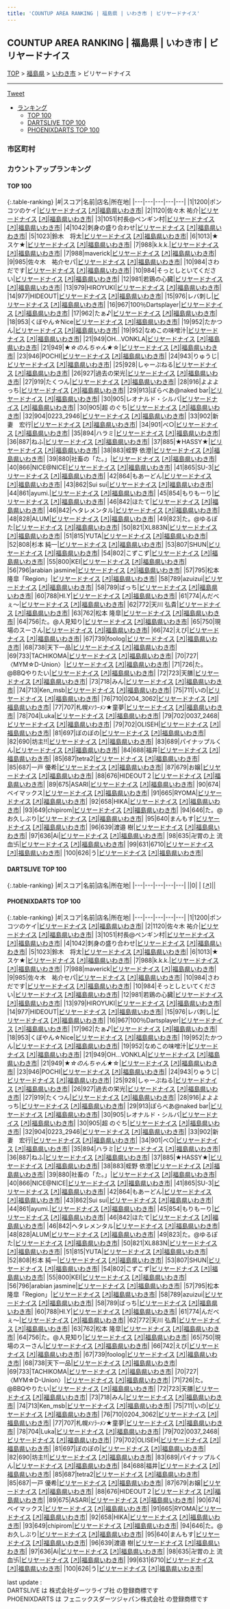 ```yaml
---
title: 'COUNTUP AREA RANKING | 福島県 | いわき市 | ビリヤードナイス'
---
```

## COUNTUP AREA RANKING | 福島県 | いわき市 | ビリヤードナイス

[TOP](/darts/rank/) > [福島県](/darts/rank/福島県/) > [いわき市](/darts/rank/福島県/いわき市/) > ビリヤードナイス

___

<a href="https://twitter.com/share?ref_src=twsrc%5Etfw" data-text="COUNTUP AREA RANKING | 福島県いわき市ビリヤードナイス" class="twitter-share-button" data-hashtags="DARTSLIVE,PHOENIXDARTS,darts,ダーツ" data-show-count="false">Tweet</a>

* [ランキング](#カウントアップランキング)
    * [TOP 100](#top-100)
    * [DARTSLIVE TOP 100](#dartslive-top-100)
    * [PHOENIXDARTS TOP 100](#phoenixdarts-top-100)

### 市区町村

<ul>

</ul>

### カウントアップランキング

#### TOP 100



{:.table-ranking}
|#|スコア|名前|店名|所在地|
|---|---|---|---|---|
|1|1200|<span class="rank-name-pd">ポンコツのケイ</span>|<a href="/darts/rank/shops/9188.html">ビリヤードナイス</a> <a href="https://vs.phoenixdarts.com/jp/shop/shopDetailInfo/s_9188?s_seq=9188">[↗]</a>|<a href="/darts/rank/福島県/いわき市">福島県いわき市</a>|
|2|1120|<span class="rank-name-pd">佐々木  祐介</span>|<a href="/darts/rank/shops/9188.html">ビリヤードナイス</a> <a href="https://vs.phoenixdarts.com/jp/shop/shopDetailInfo/s_9188?s_seq=9188">[↗]</a>|<a href="/darts/rank/福島県/いわき市">福島県いわき市</a>|
|3|1051|<span class="rank-name-pd">村長@ペンギン村</span>|<a href="/darts/rank/shops/9188.html">ビリヤードナイス</a> <a href="https://vs.phoenixdarts.com/jp/shop/shopDetailInfo/s_9188?s_seq=9188">[↗]</a>|<a href="/darts/rank/福島県/いわき市">福島県いわき市</a>|
|4|1042|<span class="rank-name-pd">刺身の盛り合わせ</span>|<a href="/darts/rank/shops/9188.html">ビリヤードナイス</a> <a href="https://vs.phoenixdarts.com/jp/shop/shopDetailInfo/s_9188?s_seq=9188">[↗]</a>|<a href="/darts/rank/福島県/いわき市">福島県いわき市</a>|
|5|1023|<span class="rank-name-pd">鈴木　将太</span>|<a href="/darts/rank/shops/9188.html">ビリヤードナイス</a> <a href="https://vs.phoenixdarts.com/jp/shop/shopDetailInfo/s_9188?s_seq=9188">[↗]</a>|<a href="/darts/rank/福島県/いわき市">福島県いわき市</a>|
|6|1013|<span class="rank-name-pd">★スケ★</span>|<a href="/darts/rank/shops/9188.html">ビリヤードナイス</a> <a href="https://vs.phoenixdarts.com/jp/shop/shopDetailInfo/s_9188?s_seq=9188">[↗]</a>|<a href="/darts/rank/福島県/いわき市">福島県いわき市</a>|
|7|988|<span class="rank-name-pd">k.k.k.</span>|<a href="/darts/rank/shops/9188.html">ビリヤードナイス</a> <a href="https://vs.phoenixdarts.com/jp/shop/shopDetailInfo/s_9188?s_seq=9188">[↗]</a>|<a href="/darts/rank/福島県/いわき市">福島県いわき市</a>|
|7|988|<span class="rank-name-pd">maverick</span>|<a href="/darts/rank/shops/9188.html">ビリヤードナイス</a> <a href="https://vs.phoenixdarts.com/jp/shop/shopDetailInfo/s_9188?s_seq=9188">[↗]</a>|<a href="/darts/rank/福島県/いわき市">福島県いわき市</a>|
|9|985|<span class="rank-name-pd">佐々木　祐介セパ</span>|<a href="/darts/rank/shops/9188.html">ビリヤードナイス</a> <a href="https://vs.phoenixdarts.com/jp/shop/shopDetailInfo/s_9188?s_seq=9188">[↗]</a>|<a href="/darts/rank/福島県/いわき市">福島県いわき市</a>|
|10|984|<span class="rank-name-pd">さわだです</span>|<a href="/darts/rank/shops/9188.html">ビリヤードナイス</a> <a href="https://vs.phoenixdarts.com/jp/shop/shopDetailInfo/s_9188?s_seq=9188">[↗]</a>|<a href="/darts/rank/福島県/いわき市">福島県いわき市</a>|
|10|984|<span class="rank-name-pd">そっとしといてください</span>|<a href="/darts/rank/shops/9188.html">ビリヤードナイス</a> <a href="https://vs.phoenixdarts.com/jp/shop/shopDetailInfo/s_9188?s_seq=9188">[↗]</a>|<a href="/darts/rank/福島県/いわき市">福島県いわき市</a>|
|12|981|<span class="rank-name-pd">若鶏の心臓</span>|<a href="/darts/rank/shops/9188.html">ビリヤードナイス</a> <a href="https://vs.phoenixdarts.com/jp/shop/shopDetailInfo/s_9188?s_seq=9188">[↗]</a>|<a href="/darts/rank/福島県/いわき市">福島県いわき市</a>|
|13|979|<span class="rank-name-pd">HIROYUKI</span>|<a href="/darts/rank/shops/9188.html">ビリヤードナイス</a> <a href="https://vs.phoenixdarts.com/jp/shop/shopDetailInfo/s_9188?s_seq=9188">[↗]</a>|<a href="/darts/rank/福島県/いわき市">福島県いわき市</a>|
|14|977|<span class="rank-name-pd">HIDEOUT</span>|<a href="/darts/rank/shops/9188.html">ビリヤードナイス</a> <a href="https://vs.phoenixdarts.com/jp/shop/shopDetailInfo/s_9188?s_seq=9188">[↗]</a>|<a href="/darts/rank/福島県/いわき市">福島県いわき市</a>|
|15|976|<span class="rank-name-pd">レバ刺し</span>|<a href="/darts/rank/shops/9188.html">ビリヤードナイス</a> <a href="https://vs.phoenixdarts.com/jp/shop/shopDetailInfo/s_9188?s_seq=9188">[↗]</a>|<a href="/darts/rank/福島県/いわき市">福島県いわき市</a>|
|16|967|<span class="rank-name-pd">100％Dartsplayer</span>|<a href="/darts/rank/shops/9188.html">ビリヤードナイス</a> <a href="https://vs.phoenixdarts.com/jp/shop/shopDetailInfo/s_9188?s_seq=9188">[↗]</a>|<a href="/darts/rank/福島県/いわき市">福島県いわき市</a>|
|17|962|<span class="rank-name-pd">たぁ♪</span>|<a href="/darts/rank/shops/9188.html">ビリヤードナイス</a> <a href="https://vs.phoenixdarts.com/jp/shop/shopDetailInfo/s_9188?s_seq=9188">[↗]</a>|<a href="/darts/rank/福島県/いわき市">福島県いわき市</a>|
|18|953|<span class="rank-name-pd">くぼやん☆Nice</span>|<a href="/darts/rank/shops/9188.html">ビリヤードナイス</a> <a href="https://vs.phoenixdarts.com/jp/shop/shopDetailInfo/s_9188?s_seq=9188">[↗]</a>|<a href="/darts/rank/福島県/いわき市">福島県いわき市</a>|
|19|952|<span class="rank-name-pd">たかつん</span>|<a href="/darts/rank/shops/9188.html">ビリヤードナイス</a> <a href="https://vs.phoenixdarts.com/jp/shop/shopDetailInfo/s_9188?s_seq=9188">[↗]</a>|<a href="/darts/rank/福島県/いわき市">福島県いわき市</a>|
|19|952|<span class="rank-name-pd">なめこの味噌汁</span>|<a href="/darts/rank/shops/9188.html">ビリヤードナイス</a> <a href="https://vs.phoenixdarts.com/jp/shop/shopDetailInfo/s_9188?s_seq=9188">[↗]</a>|<a href="/darts/rank/福島県/いわき市">福島県いわき市</a>|
|21|949|<span class="rank-name-pd">OH...VONKLA</span>|<a href="/darts/rank/shops/9188.html">ビリヤードナイス</a> <a href="https://vs.phoenixdarts.com/jp/shop/shopDetailInfo/s_9188?s_seq=9188">[↗]</a>|<a href="/darts/rank/福島県/いわき市">福島県いわき市</a>|
|21|949|<span class="rank-name-pd">★*☆のんちゃん★*☆</span>|<a href="/darts/rank/shops/9188.html">ビリヤードナイス</a> <a href="https://vs.phoenixdarts.com/jp/shop/shopDetailInfo/s_9188?s_seq=9188">[↗]</a>|<a href="/darts/rank/福島県/いわき市">福島県いわき市</a>|
|23|946|<span class="rank-name-pd">POCHI</span>|<a href="/darts/rank/shops/9188.html">ビリヤードナイス</a> <a href="https://vs.phoenixdarts.com/jp/shop/shopDetailInfo/s_9188?s_seq=9188">[↗]</a>|<a href="/darts/rank/福島県/いわき市">福島県いわき市</a>|
|24|943|<span class="rank-name-pd">りゅうじ</span>|<a href="/darts/rank/shops/9188.html">ビリヤードナイス</a> <a href="https://vs.phoenixdarts.com/jp/shop/shopDetailInfo/s_9188?s_seq=9188">[↗]</a>|<a href="/darts/rank/福島県/いわき市">福島県いわき市</a>|
|25|928|<span class="rank-name-pd">しゃーぷねる</span>|<a href="/darts/rank/shops/9188.html">ビリヤードナイス</a> <a href="https://vs.phoenixdarts.com/jp/shop/shopDetailInfo/s_9188?s_seq=9188">[↗]</a>|<a href="/darts/rank/福島県/いわき市">福島県いわき市</a>|
|26|927|<span class="rank-name-pd">過去の栄光</span>|<a href="/darts/rank/shops/9188.html">ビリヤードナイス</a> <a href="https://vs.phoenixdarts.com/jp/shop/shopDetailInfo/s_9188?s_seq=9188">[↗]</a>|<a href="/darts/rank/福島県/いわき市">福島県いわき市</a>|
|27|919|<span class="rank-name-pd">たくつん</span>|<a href="/darts/rank/shops/9188.html">ビリヤードナイス</a> <a href="https://vs.phoenixdarts.com/jp/shop/shopDetailInfo/s_9188?s_seq=9188">[↗]</a>|<a href="/darts/rank/福島県/いわき市">福島県いわき市</a>|
|28|916|<span class="rank-name-pd">よよよっち</span>|<a href="/darts/rank/shops/9188.html">ビリヤードナイス</a> <a href="https://vs.phoenixdarts.com/jp/shop/shopDetailInfo/s_9188?s_seq=9188">[↗]</a>|<a href="/darts/rank/福島県/いわき市">福島県いわき市</a>|
|29|913|<span class="rank-name-pd">ぽらべあ@naked bar</span>|<a href="/darts/rank/shops/9188.html">ビリヤードナイス</a> <a href="https://vs.phoenixdarts.com/jp/shop/shopDetailInfo/s_9188?s_seq=9188">[↗]</a>|<a href="/darts/rank/福島県/いわき市">福島県いわき市</a>|
|30|905|<span class="rank-name-pd">レオナルド・シルバ</span>|<a href="/darts/rank/shops/9188.html">ビリヤードナイス</a> <a href="https://vs.phoenixdarts.com/jp/shop/shopDetailInfo/s_9188?s_seq=9188">[↗]</a>|<a href="/darts/rank/福島県/いわき市">福島県いわき市</a>|
|30|905|<span class="rank-name-pd">超 のぐち</span>|<a href="/darts/rank/shops/9188.html">ビリヤードナイス</a> <a href="https://vs.phoenixdarts.com/jp/shop/shopDetailInfo/s_9188?s_seq=9188">[↗]</a>|<a href="/darts/rank/福島県/いわき市">福島県いわき市</a>|
|32|904|<span class="rank-name-pd">0223_2946</span>|<a href="/darts/rank/shops/9188.html">ビリヤードナイス</a> <a href="https://vs.phoenixdarts.com/jp/shop/shopDetailInfo/s_9188?s_seq=9188">[↗]</a>|<a href="/darts/rank/福島県/いわき市">福島県いわき市</a>|
|33|902|<span class="rank-name-pd">新妻　宏行</span>|<a href="/darts/rank/shops/9188.html">ビリヤードナイス</a> <a href="https://vs.phoenixdarts.com/jp/shop/shopDetailInfo/s_9188?s_seq=9188">[↗]</a>|<a href="/darts/rank/福島県/いわき市">福島県いわき市</a>|
|34|901|<span class="rank-name-pd">べ○</span>|<a href="/darts/rank/shops/9188.html">ビリヤードナイス</a> <a href="https://vs.phoenixdarts.com/jp/shop/shopDetailInfo/s_9188?s_seq=9188">[↗]</a>|<a href="/darts/rank/福島県/いわき市">福島県いわき市</a>|
|35|894|<span class="rank-name-pd">ハラミ</span>|<a href="/darts/rank/shops/9188.html">ビリヤードナイス</a> <a href="https://vs.phoenixdarts.com/jp/shop/shopDetailInfo/s_9188?s_seq=9188">[↗]</a>|<a href="/darts/rank/福島県/いわき市">福島県いわき市</a>|
|36|887|<span class="rank-name-pd">ねふ</span>|<a href="/darts/rank/shops/9188.html">ビリヤードナイス</a> <a href="https://vs.phoenixdarts.com/jp/shop/shopDetailInfo/s_9188?s_seq=9188">[↗]</a>|<a href="/darts/rank/福島県/いわき市">福島県いわき市</a>|
|37|885|<span class="rank-name-pd">★HASSY★</span>|<a href="/darts/rank/shops/9188.html">ビリヤードナイス</a> <a href="https://vs.phoenixdarts.com/jp/shop/shopDetailInfo/s_9188?s_seq=9188">[↗]</a>|<a href="/darts/rank/福島県/いわき市">福島県いわき市</a>|
|38|883|<span class="rank-name-pd"><span class="pro-icon-pd"></span>蛭野 依澄</span>|<a href="/darts/rank/shops/9188.html">ビリヤードナイス</a> <a href="https://vs.phoenixdarts.com/jp/shop/shopDetailInfo/s_9188?s_seq=9188">[↗]</a>|<a href="/darts/rank/福島県/いわき市">福島県いわき市</a>|
|39|880|<span class="rank-name-pd">社畜の「た。」</span>|<a href="/darts/rank/shops/9188.html">ビリヤードナイス</a> <a href="https://vs.phoenixdarts.com/jp/shop/shopDetailInfo/s_9188?s_seq=9188">[↗]</a>|<a href="/darts/rank/福島県/いわき市">福島県いわき市</a>|
|40|866|<span class="rank-name-pd">NICE@NICE</span>|<a href="/darts/rank/shops/9188.html">ビリヤードナイス</a> <a href="https://vs.phoenixdarts.com/jp/shop/shopDetailInfo/s_9188?s_seq=9188">[↗]</a>|<a href="/darts/rank/福島県/いわき市">福島県いわき市</a>|
|41|865|<span class="rank-name-pd">SU-3</span>|<a href="/darts/rank/shops/9188.html">ビリヤードナイス</a> <a href="https://vs.phoenixdarts.com/jp/shop/shopDetailInfo/s_9188?s_seq=9188">[↗]</a>|<a href="/darts/rank/福島県/いわき市">福島県いわき市</a>|
|42|864|<span class="rank-name-pd">もあーどん</span>|<a href="/darts/rank/shops/9188.html">ビリヤードナイス</a> <a href="https://vs.phoenixdarts.com/jp/shop/shopDetailInfo/s_9188?s_seq=9188">[↗]</a>|<a href="/darts/rank/福島県/いわき市">福島県いわき市</a>|
|43|862|<span class="rank-name-pd">Sui sui</span>|<a href="/darts/rank/shops/9188.html">ビリヤードナイス</a> <a href="https://vs.phoenixdarts.com/jp/shop/shopDetailInfo/s_9188?s_seq=9188">[↗]</a>|<a href="/darts/rank/福島県/いわき市">福島県いわき市</a>|
|44|861|<span class="rank-name-pd">ayumi.</span>|<a href="/darts/rank/shops/9188.html">ビリヤードナイス</a> <a href="https://vs.phoenixdarts.com/jp/shop/shopDetailInfo/s_9188?s_seq=9188">[↗]</a>|<a href="/darts/rank/福島県/いわき市">福島県いわき市</a>|
|45|854|<span class="rank-name-pd">もりもーり</span>|<a href="/darts/rank/shops/9188.html">ビリヤードナイス</a> <a href="https://vs.phoenixdarts.com/jp/shop/shopDetailInfo/s_9188?s_seq=9188">[↗]</a>|<a href="/darts/rank/福島県/いわき市">福島県いわき市</a>|
|46|842|<span class="rank-name-pd">ほたて</span>|<a href="/darts/rank/shops/9188.html">ビリヤードナイス</a> <a href="https://vs.phoenixdarts.com/jp/shop/shopDetailInfo/s_9188?s_seq=9188">[↗]</a>|<a href="/darts/rank/福島県/いわき市">福島県いわき市</a>|
|46|842|<span class="rank-name-pd">ヘタレメンタル</span>|<a href="/darts/rank/shops/9188.html">ビリヤードナイス</a> <a href="https://vs.phoenixdarts.com/jp/shop/shopDetailInfo/s_9188?s_seq=9188">[↗]</a>|<a href="/darts/rank/福島県/いわき市">福島県いわき市</a>|
|48|828|<span class="rank-name-pd">ALUM</span>|<a href="/darts/rank/shops/9188.html">ビリヤードナイス</a> <a href="https://vs.phoenixdarts.com/jp/shop/shopDetailInfo/s_9188?s_seq=9188">[↗]</a>|<a href="/darts/rank/福島県/いわき市">福島県いわき市</a>|
|49|823|<span class="rank-name-pd">た。@ゆるぽた</span>|<a href="/darts/rank/shops/9188.html">ビリヤードナイス</a> <a href="https://vs.phoenixdarts.com/jp/shop/shopDetailInfo/s_9188?s_seq=9188">[↗]</a>|<a href="/darts/rank/福島県/いわき市">福島県いわき市</a>|
|50|821|<span class="rank-name-pd">XL883N</span>|<a href="/darts/rank/shops/9188.html">ビリヤードナイス</a> <a href="https://vs.phoenixdarts.com/jp/shop/shopDetailInfo/s_9188?s_seq=9188">[↗]</a>|<a href="/darts/rank/福島県/いわき市">福島県いわき市</a>|
|51|815|<span class="rank-name-pd">YUTA</span>|<a href="/darts/rank/shops/9188.html">ビリヤードナイス</a> <a href="https://vs.phoenixdarts.com/jp/shop/shopDetailInfo/s_9188?s_seq=9188">[↗]</a>|<a href="/darts/rank/福島県/いわき市">福島県いわき市</a>|
|52|808|<span class="rank-name-pd">杉本 純一</span>|<a href="/darts/rank/shops/9188.html">ビリヤードナイス</a> <a href="https://vs.phoenixdarts.com/jp/shop/shopDetailInfo/s_9188?s_seq=9188">[↗]</a>|<a href="/darts/rank/福島県/いわき市">福島県いわき市</a>|
|53|807|<span class="rank-name-pd">SHUN</span>|<a href="/darts/rank/shops/9188.html">ビリヤードナイス</a> <a href="https://vs.phoenixdarts.com/jp/shop/shopDetailInfo/s_9188?s_seq=9188">[↗]</a>|<a href="/darts/rank/福島県/いわき市">福島県いわき市</a>|
|54|802|<span class="rank-name-pd">こずこず</span>|<a href="/darts/rank/shops/9188.html">ビリヤードナイス</a> <a href="https://vs.phoenixdarts.com/jp/shop/shopDetailInfo/s_9188?s_seq=9188">[↗]</a>|<a href="/darts/rank/福島県/いわき市">福島県いわき市</a>|
|55|800|<span class="rank-name-pd">KEI</span>|<a href="/darts/rank/shops/9188.html">ビリヤードナイス</a> <a href="https://vs.phoenixdarts.com/jp/shop/shopDetailInfo/s_9188?s_seq=9188">[↗]</a>|<a href="/darts/rank/福島県/いわき市">福島県いわき市</a>|
|56|796|<span class="rank-name-pd">arabian jasmine</span>|<a href="/darts/rank/shops/9188.html">ビリヤードナイス</a> <a href="https://vs.phoenixdarts.com/jp/shop/shopDetailInfo/s_9188?s_seq=9188">[↗]</a>|<a href="/darts/rank/福島県/いわき市">福島県いわき市</a>|
|57|795|<span class="rank-name-pd">松本 隆皐「Region」</span>|<a href="/darts/rank/shops/9188.html">ビリヤードナイス</a> <a href="https://vs.phoenixdarts.com/jp/shop/shopDetailInfo/s_9188?s_seq=9188">[↗]</a>|<a href="/darts/rank/福島県/いわき市">福島県いわき市</a>|
|58|789|<span class="rank-name-pd">azuizui‪‪</span>|<a href="/darts/rank/shops/9188.html">ビリヤードナイス</a> <a href="https://vs.phoenixdarts.com/jp/shop/shopDetailInfo/s_9188?s_seq=9188">[↗]</a>|<a href="/darts/rank/福島県/いわき市">福島県いわき市</a>|
|58|789|<span class="rank-name-pd">ばっち</span>|<a href="/darts/rank/shops/9188.html">ビリヤードナイス</a> <a href="https://vs.phoenixdarts.com/jp/shop/shopDetailInfo/s_9188?s_seq=9188">[↗]</a>|<a href="/darts/rank/福島県/いわき市">福島県いわき市</a>|
|60|788|<span class="rank-name-pd">HI.Y</span>|<a href="/darts/rank/shops/9188.html">ビリヤードナイス</a> <a href="https://vs.phoenixdarts.com/jp/shop/shopDetailInfo/s_9188?s_seq=9188">[↗]</a>|<a href="/darts/rank/福島県/いわき市">福島県いわき市</a>|
|61|774|<span class="rank-name-pd">んだべぇ〜</span>|<a href="/darts/rank/shops/9188.html">ビリヤードナイス</a> <a href="https://vs.phoenixdarts.com/jp/shop/shopDetailInfo/s_9188?s_seq=9188">[↗]</a>|<a href="/darts/rank/福島県/いわき市">福島県いわき市</a>|
|62|772|<span class="rank-name-pd">天川  弘貴</span>|<a href="/darts/rank/shops/9188.html">ビリヤードナイス</a> <a href="https://vs.phoenixdarts.com/jp/shop/shopDetailInfo/s_9188?s_seq=9188">[↗]</a>|<a href="/darts/rank/福島県/いわき市">福島県いわき市</a>|
|63|762|<span class="rank-name-pd"><span class="pro-icon-pd"></span>松本 隆皐</span>|<a href="/darts/rank/shops/9188.html">ビリヤードナイス</a> <a href="https://vs.phoenixdarts.com/jp/shop/shopDetailInfo/s_9188?s_seq=9188">[↗]</a>|<a href="/darts/rank/福島県/いわき市">福島県いわき市</a>|
|64|756|<span class="rank-name-pd">た。@人見知り</span>|<a href="/darts/rank/shops/9188.html">ビリヤードナイス</a> <a href="https://vs.phoenixdarts.com/jp/shop/shopDetailInfo/s_9188?s_seq=9188">[↗]</a>|<a href="/darts/rank/福島県/いわき市">福島県いわき市</a>|
|65|750|<span class="rank-name-pd">現場のスーさん</span>|<a href="/darts/rank/shops/9188.html">ビリヤードナイス</a> <a href="https://vs.phoenixdarts.com/jp/shop/shopDetailInfo/s_9188?s_seq=9188">[↗]</a>|<a href="/darts/rank/福島県/いわき市">福島県いわき市</a>|
|66|742|<span class="rank-name-pd">えび</span>|<a href="/darts/rank/shops/9188.html">ビリヤードナイス</a> <a href="https://vs.phoenixdarts.com/jp/shop/shopDetailInfo/s_9188?s_seq=9188">[↗]</a>|<a href="/darts/rank/福島県/いわき市">福島県いわき市</a>|
|67|739|<span class="rank-name-pd">foolog</span>|<a href="/darts/rank/shops/9188.html">ビリヤードナイス</a> <a href="https://vs.phoenixdarts.com/jp/shop/shopDetailInfo/s_9188?s_seq=9188">[↗]</a>|<a href="/darts/rank/福島県/いわき市">福島県いわき市</a>|
|68|738|<span class="rank-name-pd">天下一品</span>|<a href="/darts/rank/shops/9188.html">ビリヤードナイス</a> <a href="https://vs.phoenixdarts.com/jp/shop/shopDetailInfo/s_9188?s_seq=9188">[↗]</a>|<a href="/darts/rank/福島県/いわき市">福島県いわき市</a>|
|69|733|<span class="rank-name-pd">TACHIKOMA</span>|<a href="/darts/rank/shops/9188.html">ビリヤードナイス</a> <a href="https://vs.phoenixdarts.com/jp/shop/shopDetailInfo/s_9188?s_seq=9188">[↗]</a>|<a href="/darts/rank/福島県/いわき市">福島県いわき市</a>|
|70|727|<span class="rank-name-pd">〈MYM☆D-Union〉</span>|<a href="/darts/rank/shops/9188.html">ビリヤードナイス</a> <a href="https://vs.phoenixdarts.com/jp/shop/shopDetailInfo/s_9188?s_seq=9188">[↗]</a>|<a href="/darts/rank/福島県/いわき市">福島県いわき市</a>|
|71|726|<span class="rank-name-pd">た。@BBQやりたい</span>|<a href="/darts/rank/shops/9188.html">ビリヤードナイス</a> <a href="https://vs.phoenixdarts.com/jp/shop/shopDetailInfo/s_9188?s_seq=9188">[↗]</a>|<a href="/darts/rank/福島県/いわき市">福島県いわき市</a>|
|72|723|<span class="rank-name-pd">天膳</span>|<a href="/darts/rank/shops/9188.html">ビリヤードナイス</a> <a href="https://vs.phoenixdarts.com/jp/shop/shopDetailInfo/s_9188?s_seq=9188">[↗]</a>|<a href="/darts/rank/福島県/いわき市">福島県いわき市</a>|
|73|718|<span class="rank-name-pd">みん</span>|<a href="/darts/rank/shops/9188.html">ビリヤードナイス</a> <a href="https://vs.phoenixdarts.com/jp/shop/shopDetailInfo/s_9188?s_seq=9188">[↗]</a>|<a href="/darts/rank/福島県/いわき市">福島県いわき市</a>|
|74|713|<span class="rank-name-pd">Ken_msb</span>|<a href="/darts/rank/shops/9188.html">ビリヤードナイス</a> <a href="https://vs.phoenixdarts.com/jp/shop/shopDetailInfo/s_9188?s_seq=9188">[↗]</a>|<a href="/darts/rank/福島県/いわき市">福島県いわき市</a>|
|75|711|<span class="rank-name-pd">いの</span>|<a href="/darts/rank/shops/9188.html">ビリヤードナイス</a> <a href="https://vs.phoenixdarts.com/jp/shop/shopDetailInfo/s_9188?s_seq=9188">[↗]</a>|<a href="/darts/rank/福島県/いわき市">福島県いわき市</a>|
|76|710|<span class="rank-name-pd">0204_3062</span>|<a href="/darts/rank/shops/9188.html">ビリヤードナイス</a> <a href="https://vs.phoenixdarts.com/jp/shop/shopDetailInfo/s_9188?s_seq=9188">[↗]</a>|<a href="/darts/rank/福島県/いわき市">福島県いわき市</a>|
|77|707|<span class="rank-name-pd">札幌ﾒｿﾗｰﾒﾝ★童夢</span>|<a href="/darts/rank/shops/9188.html">ビリヤードナイス</a> <a href="https://vs.phoenixdarts.com/jp/shop/shopDetailInfo/s_9188?s_seq=9188">[↗]</a>|<a href="/darts/rank/福島県/いわき市">福島県いわき市</a>|
|78|704|<span class="rank-name-pd">Luka</span>|<a href="/darts/rank/shops/9188.html">ビリヤードナイス</a> <a href="https://vs.phoenixdarts.com/jp/shop/shopDetailInfo/s_9188?s_seq=9188">[↗]</a>|<a href="/darts/rank/福島県/いわき市">福島県いわき市</a>|
|79|702|<span class="rank-name-pd">0037_2468</span>|<a href="/darts/rank/shops/9188.html">ビリヤードナイス</a> <a href="https://vs.phoenixdarts.com/jp/shop/shopDetailInfo/s_9188?s_seq=9188">[↗]</a>|<a href="/darts/rank/福島県/いわき市">福島県いわき市</a>|
|79|702|<span class="rank-name-pd">OLISEH</span>|<a href="/darts/rank/shops/9188.html">ビリヤードナイス</a> <a href="https://vs.phoenixdarts.com/jp/shop/shopDetailInfo/s_9188?s_seq=9188">[↗]</a>|<a href="/darts/rank/福島県/いわき市">福島県いわき市</a>|
|81|697|<span class="rank-name-pd">ぼのぼの</span>|<a href="/darts/rank/shops/9188.html">ビリヤードナイス</a> <a href="https://vs.phoenixdarts.com/jp/shop/shopDetailInfo/s_9188?s_seq=9188">[↗]</a>|<a href="/darts/rank/福島県/いわき市">福島県いわき市</a>|
|82|690|<span class="rank-name-pd">坊主!!</span>|<a href="/darts/rank/shops/9188.html">ビリヤードナイス</a> <a href="https://vs.phoenixdarts.com/jp/shop/shopDetailInfo/s_9188?s_seq=9188">[↗]</a>|<a href="/darts/rank/福島県/いわき市">福島県いわき市</a>|
|83|689|<span class="rank-name-pd">パイナップルくん</span>|<a href="/darts/rank/shops/9188.html">ビリヤードナイス</a> <a href="https://vs.phoenixdarts.com/jp/shop/shopDetailInfo/s_9188?s_seq=9188">[↗]</a>|<a href="/darts/rank/福島県/いわき市">福島県いわき市</a>|
|84|688|<span class="rank-name-pd">福井</span>|<a href="/darts/rank/shops/9188.html">ビリヤードナイス</a> <a href="https://vs.phoenixdarts.com/jp/shop/shopDetailInfo/s_9188?s_seq=9188">[↗]</a>|<a href="/darts/rank/福島県/いわき市">福島県いわき市</a>|
|85|687|<span class="rank-name-pd">tetra2</span>|<a href="/darts/rank/shops/9188.html">ビリヤードナイス</a> <a href="https://vs.phoenixdarts.com/jp/shop/shopDetailInfo/s_9188?s_seq=9188">[↗]</a>|<a href="/darts/rank/福島県/いわき市">福島県いわき市</a>|
|85|687|<span class="rank-name-pd">一戸 優希</span>|<a href="/darts/rank/shops/9188.html">ビリヤードナイス</a> <a href="https://vs.phoenixdarts.com/jp/shop/shopDetailInfo/s_9188?s_seq=9188">[↗]</a>|<a href="/darts/rank/福島県/いわき市">福島県いわき市</a>|
|87|679|<span class="rank-name-pd">お嬢</span>|<a href="/darts/rank/shops/9188.html">ビリヤードナイス</a> <a href="https://vs.phoenixdarts.com/jp/shop/shopDetailInfo/s_9188?s_seq=9188">[↗]</a>|<a href="/darts/rank/福島県/いわき市">福島県いわき市</a>|
|88|676|<span class="rank-name-pd">HIDEOUT２</span>|<a href="/darts/rank/shops/9188.html">ビリヤードナイス</a> <a href="https://vs.phoenixdarts.com/jp/shop/shopDetailInfo/s_9188?s_seq=9188">[↗]</a>|<a href="/darts/rank/福島県/いわき市">福島県いわき市</a>|
|89|675|<span class="rank-name-pd">ASARI</span>|<a href="/darts/rank/shops/9188.html">ビリヤードナイス</a> <a href="https://vs.phoenixdarts.com/jp/shop/shopDetailInfo/s_9188?s_seq=9188">[↗]</a>|<a href="/darts/rank/福島県/いわき市">福島県いわき市</a>|
|90|674|<span class="rank-name-pd">ベイマックス</span>|<a href="/darts/rank/shops/9188.html">ビリヤードナイス</a> <a href="https://vs.phoenixdarts.com/jp/shop/shopDetailInfo/s_9188?s_seq=9188">[↗]</a>|<a href="/darts/rank/福島県/いわき市">福島県いわき市</a>|
|91|665|<span class="rank-name-pd">RYOMA</span>|<a href="/darts/rank/shops/9188.html">ビリヤードナイス</a> <a href="https://vs.phoenixdarts.com/jp/shop/shopDetailInfo/s_9188?s_seq=9188">[↗]</a>|<a href="/darts/rank/福島県/いわき市">福島県いわき市</a>|
|92|658|<span class="rank-name-pd">HIKA</span>|<a href="/darts/rank/shops/9188.html">ビリヤードナイス</a> <a href="https://vs.phoenixdarts.com/jp/shop/shopDetailInfo/s_9188?s_seq=9188">[↗]</a>|<a href="/darts/rank/福島県/いわき市">福島県いわき市</a>|
|93|649|<span class="rank-name-pd">chipirom</span>|<a href="/darts/rank/shops/9188.html">ビリヤードナイス</a> <a href="https://vs.phoenixdarts.com/jp/shop/shopDetailInfo/s_9188?s_seq=9188">[↗]</a>|<a href="/darts/rank/福島県/いわき市">福島県いわき市</a>|
|94|646|<span class="rank-name-pd">た。@お久しぶり</span>|<a href="/darts/rank/shops/9188.html">ビリヤードナイス</a> <a href="https://vs.phoenixdarts.com/jp/shop/shopDetailInfo/s_9188?s_seq=9188">[↗]</a>|<a href="/darts/rank/福島県/いわき市">福島県いわき市</a>|
|95|640|<span class="rank-name-pd">まんもす</span>|<a href="/darts/rank/shops/9188.html">ビリヤードナイス</a> <a href="https://vs.phoenixdarts.com/jp/shop/shopDetailInfo/s_9188?s_seq=9188">[↗]</a>|<a href="/darts/rank/福島県/いわき市">福島県いわき市</a>|
|96|639|<span class="rank-name-pd"><span class="pro-icon-pd"></span>渡邉 樹</span>|<a href="/darts/rank/shops/9188.html">ビリヤードナイス</a> <a href="https://vs.phoenixdarts.com/jp/shop/shopDetailInfo/s_9188?s_seq=9188">[↗]</a>|<a href="/darts/rank/福島県/いわき市">福島県いわき市</a>|
|97|636|<span class="rank-name-pd">Ai</span>|<a href="/darts/rank/shops/9188.html">ビリヤードナイス</a> <a href="https://vs.phoenixdarts.com/jp/shop/shopDetailInfo/s_9188?s_seq=9188">[↗]</a>|<a href="/darts/rank/福島県/いわき市">福島県いわき市</a>|
|98|635|<span class="rank-name-pd">卍胃の上 流血卐</span>|<a href="/darts/rank/shops/9188.html">ビリヤードナイス</a> <a href="https://vs.phoenixdarts.com/jp/shop/shopDetailInfo/s_9188?s_seq=9188">[↗]</a>|<a href="/darts/rank/福島県/いわき市">福島県いわき市</a>|
|99|631|<span class="rank-name-pd">6710</span>|<a href="/darts/rank/shops/9188.html">ビリヤードナイス</a> <a href="https://vs.phoenixdarts.com/jp/shop/shopDetailInfo/s_9188?s_seq=9188">[↗]</a>|<a href="/darts/rank/福島県/いわき市">福島県いわき市</a>|
|100|626|<span class="rank-name-pd">う</span>|<a href="/darts/rank/shops/9188.html">ビリヤードナイス</a> <a href="https://vs.phoenixdarts.com/jp/shop/shopDetailInfo/s_9188?s_seq=9188">[↗]</a>|<a href="/darts/rank/福島県/いわき市">福島県いわき市</a>|


#### DARTSLIVE TOP 100



{:.table-ranking}
|#|スコア|名前|店名|所在地|
|---|---|---|---|---|
||0|<span class="rank-name-dl"> </span>|<a href="/darts/rank/shops/.html"></a> <a href="">[↗]</a>|<a href="/darts/rank//"></a>|


#### PHOENIXDARTS TOP 100



{:.table-ranking}
|#|スコア|名前|店名|所在地|
|---|---|---|---|---|
|1|1200|<span class="rank-name-pd">ポンコツのケイ</span>|<a href="/darts/rank/shops/9188.html">ビリヤードナイス</a> <a href="https://vs.phoenixdarts.com/jp/shop/shopDetailInfo/s_9188?s_seq=9188">[↗]</a>|<a href="/darts/rank/福島県/いわき市">福島県いわき市</a>|
|2|1120|<span class="rank-name-pd">佐々木  祐介</span>|<a href="/darts/rank/shops/9188.html">ビリヤードナイス</a> <a href="https://vs.phoenixdarts.com/jp/shop/shopDetailInfo/s_9188?s_seq=9188">[↗]</a>|<a href="/darts/rank/福島県/いわき市">福島県いわき市</a>|
|3|1051|<span class="rank-name-pd">村長@ペンギン村</span>|<a href="/darts/rank/shops/9188.html">ビリヤードナイス</a> <a href="https://vs.phoenixdarts.com/jp/shop/shopDetailInfo/s_9188?s_seq=9188">[↗]</a>|<a href="/darts/rank/福島県/いわき市">福島県いわき市</a>|
|4|1042|<span class="rank-name-pd">刺身の盛り合わせ</span>|<a href="/darts/rank/shops/9188.html">ビリヤードナイス</a> <a href="https://vs.phoenixdarts.com/jp/shop/shopDetailInfo/s_9188?s_seq=9188">[↗]</a>|<a href="/darts/rank/福島県/いわき市">福島県いわき市</a>|
|5|1023|<span class="rank-name-pd">鈴木　将太</span>|<a href="/darts/rank/shops/9188.html">ビリヤードナイス</a> <a href="https://vs.phoenixdarts.com/jp/shop/shopDetailInfo/s_9188?s_seq=9188">[↗]</a>|<a href="/darts/rank/福島県/いわき市">福島県いわき市</a>|
|6|1013|<span class="rank-name-pd">★スケ★</span>|<a href="/darts/rank/shops/9188.html">ビリヤードナイス</a> <a href="https://vs.phoenixdarts.com/jp/shop/shopDetailInfo/s_9188?s_seq=9188">[↗]</a>|<a href="/darts/rank/福島県/いわき市">福島県いわき市</a>|
|7|988|<span class="rank-name-pd">k.k.k.</span>|<a href="/darts/rank/shops/9188.html">ビリヤードナイス</a> <a href="https://vs.phoenixdarts.com/jp/shop/shopDetailInfo/s_9188?s_seq=9188">[↗]</a>|<a href="/darts/rank/福島県/いわき市">福島県いわき市</a>|
|7|988|<span class="rank-name-pd">maverick</span>|<a href="/darts/rank/shops/9188.html">ビリヤードナイス</a> <a href="https://vs.phoenixdarts.com/jp/shop/shopDetailInfo/s_9188?s_seq=9188">[↗]</a>|<a href="/darts/rank/福島県/いわき市">福島県いわき市</a>|
|9|985|<span class="rank-name-pd">佐々木　祐介セパ</span>|<a href="/darts/rank/shops/9188.html">ビリヤードナイス</a> <a href="https://vs.phoenixdarts.com/jp/shop/shopDetailInfo/s_9188?s_seq=9188">[↗]</a>|<a href="/darts/rank/福島県/いわき市">福島県いわき市</a>|
|10|984|<span class="rank-name-pd">さわだです</span>|<a href="/darts/rank/shops/9188.html">ビリヤードナイス</a> <a href="https://vs.phoenixdarts.com/jp/shop/shopDetailInfo/s_9188?s_seq=9188">[↗]</a>|<a href="/darts/rank/福島県/いわき市">福島県いわき市</a>|
|10|984|<span class="rank-name-pd">そっとしといてください</span>|<a href="/darts/rank/shops/9188.html">ビリヤードナイス</a> <a href="https://vs.phoenixdarts.com/jp/shop/shopDetailInfo/s_9188?s_seq=9188">[↗]</a>|<a href="/darts/rank/福島県/いわき市">福島県いわき市</a>|
|12|981|<span class="rank-name-pd">若鶏の心臓</span>|<a href="/darts/rank/shops/9188.html">ビリヤードナイス</a> <a href="https://vs.phoenixdarts.com/jp/shop/shopDetailInfo/s_9188?s_seq=9188">[↗]</a>|<a href="/darts/rank/福島県/いわき市">福島県いわき市</a>|
|13|979|<span class="rank-name-pd">HIROYUKI</span>|<a href="/darts/rank/shops/9188.html">ビリヤードナイス</a> <a href="https://vs.phoenixdarts.com/jp/shop/shopDetailInfo/s_9188?s_seq=9188">[↗]</a>|<a href="/darts/rank/福島県/いわき市">福島県いわき市</a>|
|14|977|<span class="rank-name-pd">HIDEOUT</span>|<a href="/darts/rank/shops/9188.html">ビリヤードナイス</a> <a href="https://vs.phoenixdarts.com/jp/shop/shopDetailInfo/s_9188?s_seq=9188">[↗]</a>|<a href="/darts/rank/福島県/いわき市">福島県いわき市</a>|
|15|976|<span class="rank-name-pd">レバ刺し</span>|<a href="/darts/rank/shops/9188.html">ビリヤードナイス</a> <a href="https://vs.phoenixdarts.com/jp/shop/shopDetailInfo/s_9188?s_seq=9188">[↗]</a>|<a href="/darts/rank/福島県/いわき市">福島県いわき市</a>|
|16|967|<span class="rank-name-pd">100％Dartsplayer</span>|<a href="/darts/rank/shops/9188.html">ビリヤードナイス</a> <a href="https://vs.phoenixdarts.com/jp/shop/shopDetailInfo/s_9188?s_seq=9188">[↗]</a>|<a href="/darts/rank/福島県/いわき市">福島県いわき市</a>|
|17|962|<span class="rank-name-pd">たぁ♪</span>|<a href="/darts/rank/shops/9188.html">ビリヤードナイス</a> <a href="https://vs.phoenixdarts.com/jp/shop/shopDetailInfo/s_9188?s_seq=9188">[↗]</a>|<a href="/darts/rank/福島県/いわき市">福島県いわき市</a>|
|18|953|<span class="rank-name-pd">くぼやん☆Nice</span>|<a href="/darts/rank/shops/9188.html">ビリヤードナイス</a> <a href="https://vs.phoenixdarts.com/jp/shop/shopDetailInfo/s_9188?s_seq=9188">[↗]</a>|<a href="/darts/rank/福島県/いわき市">福島県いわき市</a>|
|19|952|<span class="rank-name-pd">たかつん</span>|<a href="/darts/rank/shops/9188.html">ビリヤードナイス</a> <a href="https://vs.phoenixdarts.com/jp/shop/shopDetailInfo/s_9188?s_seq=9188">[↗]</a>|<a href="/darts/rank/福島県/いわき市">福島県いわき市</a>|
|19|952|<span class="rank-name-pd">なめこの味噌汁</span>|<a href="/darts/rank/shops/9188.html">ビリヤードナイス</a> <a href="https://vs.phoenixdarts.com/jp/shop/shopDetailInfo/s_9188?s_seq=9188">[↗]</a>|<a href="/darts/rank/福島県/いわき市">福島県いわき市</a>|
|21|949|<span class="rank-name-pd">OH...VONKLA</span>|<a href="/darts/rank/shops/9188.html">ビリヤードナイス</a> <a href="https://vs.phoenixdarts.com/jp/shop/shopDetailInfo/s_9188?s_seq=9188">[↗]</a>|<a href="/darts/rank/福島県/いわき市">福島県いわき市</a>|
|21|949|<span class="rank-name-pd">★*☆のんちゃん★*☆</span>|<a href="/darts/rank/shops/9188.html">ビリヤードナイス</a> <a href="https://vs.phoenixdarts.com/jp/shop/shopDetailInfo/s_9188?s_seq=9188">[↗]</a>|<a href="/darts/rank/福島県/いわき市">福島県いわき市</a>|
|23|946|<span class="rank-name-pd">POCHI</span>|<a href="/darts/rank/shops/9188.html">ビリヤードナイス</a> <a href="https://vs.phoenixdarts.com/jp/shop/shopDetailInfo/s_9188?s_seq=9188">[↗]</a>|<a href="/darts/rank/福島県/いわき市">福島県いわき市</a>|
|24|943|<span class="rank-name-pd">りゅうじ</span>|<a href="/darts/rank/shops/9188.html">ビリヤードナイス</a> <a href="https://vs.phoenixdarts.com/jp/shop/shopDetailInfo/s_9188?s_seq=9188">[↗]</a>|<a href="/darts/rank/福島県/いわき市">福島県いわき市</a>|
|25|928|<span class="rank-name-pd">しゃーぷねる</span>|<a href="/darts/rank/shops/9188.html">ビリヤードナイス</a> <a href="https://vs.phoenixdarts.com/jp/shop/shopDetailInfo/s_9188?s_seq=9188">[↗]</a>|<a href="/darts/rank/福島県/いわき市">福島県いわき市</a>|
|26|927|<span class="rank-name-pd">過去の栄光</span>|<a href="/darts/rank/shops/9188.html">ビリヤードナイス</a> <a href="https://vs.phoenixdarts.com/jp/shop/shopDetailInfo/s_9188?s_seq=9188">[↗]</a>|<a href="/darts/rank/福島県/いわき市">福島県いわき市</a>|
|27|919|<span class="rank-name-pd">たくつん</span>|<a href="/darts/rank/shops/9188.html">ビリヤードナイス</a> <a href="https://vs.phoenixdarts.com/jp/shop/shopDetailInfo/s_9188?s_seq=9188">[↗]</a>|<a href="/darts/rank/福島県/いわき市">福島県いわき市</a>|
|28|916|<span class="rank-name-pd">よよよっち</span>|<a href="/darts/rank/shops/9188.html">ビリヤードナイス</a> <a href="https://vs.phoenixdarts.com/jp/shop/shopDetailInfo/s_9188?s_seq=9188">[↗]</a>|<a href="/darts/rank/福島県/いわき市">福島県いわき市</a>|
|29|913|<span class="rank-name-pd">ぽらべあ@naked bar</span>|<a href="/darts/rank/shops/9188.html">ビリヤードナイス</a> <a href="https://vs.phoenixdarts.com/jp/shop/shopDetailInfo/s_9188?s_seq=9188">[↗]</a>|<a href="/darts/rank/福島県/いわき市">福島県いわき市</a>|
|30|905|<span class="rank-name-pd">レオナルド・シルバ</span>|<a href="/darts/rank/shops/9188.html">ビリヤードナイス</a> <a href="https://vs.phoenixdarts.com/jp/shop/shopDetailInfo/s_9188?s_seq=9188">[↗]</a>|<a href="/darts/rank/福島県/いわき市">福島県いわき市</a>|
|30|905|<span class="rank-name-pd">超 のぐち</span>|<a href="/darts/rank/shops/9188.html">ビリヤードナイス</a> <a href="https://vs.phoenixdarts.com/jp/shop/shopDetailInfo/s_9188?s_seq=9188">[↗]</a>|<a href="/darts/rank/福島県/いわき市">福島県いわき市</a>|
|32|904|<span class="rank-name-pd">0223_2946</span>|<a href="/darts/rank/shops/9188.html">ビリヤードナイス</a> <a href="https://vs.phoenixdarts.com/jp/shop/shopDetailInfo/s_9188?s_seq=9188">[↗]</a>|<a href="/darts/rank/福島県/いわき市">福島県いわき市</a>|
|33|902|<span class="rank-name-pd">新妻　宏行</span>|<a href="/darts/rank/shops/9188.html">ビリヤードナイス</a> <a href="https://vs.phoenixdarts.com/jp/shop/shopDetailInfo/s_9188?s_seq=9188">[↗]</a>|<a href="/darts/rank/福島県/いわき市">福島県いわき市</a>|
|34|901|<span class="rank-name-pd">べ○</span>|<a href="/darts/rank/shops/9188.html">ビリヤードナイス</a> <a href="https://vs.phoenixdarts.com/jp/shop/shopDetailInfo/s_9188?s_seq=9188">[↗]</a>|<a href="/darts/rank/福島県/いわき市">福島県いわき市</a>|
|35|894|<span class="rank-name-pd">ハラミ</span>|<a href="/darts/rank/shops/9188.html">ビリヤードナイス</a> <a href="https://vs.phoenixdarts.com/jp/shop/shopDetailInfo/s_9188?s_seq=9188">[↗]</a>|<a href="/darts/rank/福島県/いわき市">福島県いわき市</a>|
|36|887|<span class="rank-name-pd">ねふ</span>|<a href="/darts/rank/shops/9188.html">ビリヤードナイス</a> <a href="https://vs.phoenixdarts.com/jp/shop/shopDetailInfo/s_9188?s_seq=9188">[↗]</a>|<a href="/darts/rank/福島県/いわき市">福島県いわき市</a>|
|37|885|<span class="rank-name-pd">★HASSY★</span>|<a href="/darts/rank/shops/9188.html">ビリヤードナイス</a> <a href="https://vs.phoenixdarts.com/jp/shop/shopDetailInfo/s_9188?s_seq=9188">[↗]</a>|<a href="/darts/rank/福島県/いわき市">福島県いわき市</a>|
|38|883|<span class="rank-name-pd"><span class="pro-icon-pd"></span>蛭野 依澄</span>|<a href="/darts/rank/shops/9188.html">ビリヤードナイス</a> <a href="https://vs.phoenixdarts.com/jp/shop/shopDetailInfo/s_9188?s_seq=9188">[↗]</a>|<a href="/darts/rank/福島県/いわき市">福島県いわき市</a>|
|39|880|<span class="rank-name-pd">社畜の「た。」</span>|<a href="/darts/rank/shops/9188.html">ビリヤードナイス</a> <a href="https://vs.phoenixdarts.com/jp/shop/shopDetailInfo/s_9188?s_seq=9188">[↗]</a>|<a href="/darts/rank/福島県/いわき市">福島県いわき市</a>|
|40|866|<span class="rank-name-pd">NICE@NICE</span>|<a href="/darts/rank/shops/9188.html">ビリヤードナイス</a> <a href="https://vs.phoenixdarts.com/jp/shop/shopDetailInfo/s_9188?s_seq=9188">[↗]</a>|<a href="/darts/rank/福島県/いわき市">福島県いわき市</a>|
|41|865|<span class="rank-name-pd">SU-3</span>|<a href="/darts/rank/shops/9188.html">ビリヤードナイス</a> <a href="https://vs.phoenixdarts.com/jp/shop/shopDetailInfo/s_9188?s_seq=9188">[↗]</a>|<a href="/darts/rank/福島県/いわき市">福島県いわき市</a>|
|42|864|<span class="rank-name-pd">もあーどん</span>|<a href="/darts/rank/shops/9188.html">ビリヤードナイス</a> <a href="https://vs.phoenixdarts.com/jp/shop/shopDetailInfo/s_9188?s_seq=9188">[↗]</a>|<a href="/darts/rank/福島県/いわき市">福島県いわき市</a>|
|43|862|<span class="rank-name-pd">Sui sui</span>|<a href="/darts/rank/shops/9188.html">ビリヤードナイス</a> <a href="https://vs.phoenixdarts.com/jp/shop/shopDetailInfo/s_9188?s_seq=9188">[↗]</a>|<a href="/darts/rank/福島県/いわき市">福島県いわき市</a>|
|44|861|<span class="rank-name-pd">ayumi.</span>|<a href="/darts/rank/shops/9188.html">ビリヤードナイス</a> <a href="https://vs.phoenixdarts.com/jp/shop/shopDetailInfo/s_9188?s_seq=9188">[↗]</a>|<a href="/darts/rank/福島県/いわき市">福島県いわき市</a>|
|45|854|<span class="rank-name-pd">もりもーり</span>|<a href="/darts/rank/shops/9188.html">ビリヤードナイス</a> <a href="https://vs.phoenixdarts.com/jp/shop/shopDetailInfo/s_9188?s_seq=9188">[↗]</a>|<a href="/darts/rank/福島県/いわき市">福島県いわき市</a>|
|46|842|<span class="rank-name-pd">ほたて</span>|<a href="/darts/rank/shops/9188.html">ビリヤードナイス</a> <a href="https://vs.phoenixdarts.com/jp/shop/shopDetailInfo/s_9188?s_seq=9188">[↗]</a>|<a href="/darts/rank/福島県/いわき市">福島県いわき市</a>|
|46|842|<span class="rank-name-pd">ヘタレメンタル</span>|<a href="/darts/rank/shops/9188.html">ビリヤードナイス</a> <a href="https://vs.phoenixdarts.com/jp/shop/shopDetailInfo/s_9188?s_seq=9188">[↗]</a>|<a href="/darts/rank/福島県/いわき市">福島県いわき市</a>|
|48|828|<span class="rank-name-pd">ALUM</span>|<a href="/darts/rank/shops/9188.html">ビリヤードナイス</a> <a href="https://vs.phoenixdarts.com/jp/shop/shopDetailInfo/s_9188?s_seq=9188">[↗]</a>|<a href="/darts/rank/福島県/いわき市">福島県いわき市</a>|
|49|823|<span class="rank-name-pd">た。@ゆるぽた</span>|<a href="/darts/rank/shops/9188.html">ビリヤードナイス</a> <a href="https://vs.phoenixdarts.com/jp/shop/shopDetailInfo/s_9188?s_seq=9188">[↗]</a>|<a href="/darts/rank/福島県/いわき市">福島県いわき市</a>|
|50|821|<span class="rank-name-pd">XL883N</span>|<a href="/darts/rank/shops/9188.html">ビリヤードナイス</a> <a href="https://vs.phoenixdarts.com/jp/shop/shopDetailInfo/s_9188?s_seq=9188">[↗]</a>|<a href="/darts/rank/福島県/いわき市">福島県いわき市</a>|
|51|815|<span class="rank-name-pd">YUTA</span>|<a href="/darts/rank/shops/9188.html">ビリヤードナイス</a> <a href="https://vs.phoenixdarts.com/jp/shop/shopDetailInfo/s_9188?s_seq=9188">[↗]</a>|<a href="/darts/rank/福島県/いわき市">福島県いわき市</a>|
|52|808|<span class="rank-name-pd">杉本 純一</span>|<a href="/darts/rank/shops/9188.html">ビリヤードナイス</a> <a href="https://vs.phoenixdarts.com/jp/shop/shopDetailInfo/s_9188?s_seq=9188">[↗]</a>|<a href="/darts/rank/福島県/いわき市">福島県いわき市</a>|
|53|807|<span class="rank-name-pd">SHUN</span>|<a href="/darts/rank/shops/9188.html">ビリヤードナイス</a> <a href="https://vs.phoenixdarts.com/jp/shop/shopDetailInfo/s_9188?s_seq=9188">[↗]</a>|<a href="/darts/rank/福島県/いわき市">福島県いわき市</a>|
|54|802|<span class="rank-name-pd">こずこず</span>|<a href="/darts/rank/shops/9188.html">ビリヤードナイス</a> <a href="https://vs.phoenixdarts.com/jp/shop/shopDetailInfo/s_9188?s_seq=9188">[↗]</a>|<a href="/darts/rank/福島県/いわき市">福島県いわき市</a>|
|55|800|<span class="rank-name-pd">KEI</span>|<a href="/darts/rank/shops/9188.html">ビリヤードナイス</a> <a href="https://vs.phoenixdarts.com/jp/shop/shopDetailInfo/s_9188?s_seq=9188">[↗]</a>|<a href="/darts/rank/福島県/いわき市">福島県いわき市</a>|
|56|796|<span class="rank-name-pd">arabian jasmine</span>|<a href="/darts/rank/shops/9188.html">ビリヤードナイス</a> <a href="https://vs.phoenixdarts.com/jp/shop/shopDetailInfo/s_9188?s_seq=9188">[↗]</a>|<a href="/darts/rank/福島県/いわき市">福島県いわき市</a>|
|57|795|<span class="rank-name-pd">松本 隆皐「Region」</span>|<a href="/darts/rank/shops/9188.html">ビリヤードナイス</a> <a href="https://vs.phoenixdarts.com/jp/shop/shopDetailInfo/s_9188?s_seq=9188">[↗]</a>|<a href="/darts/rank/福島県/いわき市">福島県いわき市</a>|
|58|789|<span class="rank-name-pd">azuizui‪‪</span>|<a href="/darts/rank/shops/9188.html">ビリヤードナイス</a> <a href="https://vs.phoenixdarts.com/jp/shop/shopDetailInfo/s_9188?s_seq=9188">[↗]</a>|<a href="/darts/rank/福島県/いわき市">福島県いわき市</a>|
|58|789|<span class="rank-name-pd">ばっち</span>|<a href="/darts/rank/shops/9188.html">ビリヤードナイス</a> <a href="https://vs.phoenixdarts.com/jp/shop/shopDetailInfo/s_9188?s_seq=9188">[↗]</a>|<a href="/darts/rank/福島県/いわき市">福島県いわき市</a>|
|60|788|<span class="rank-name-pd">HI.Y</span>|<a href="/darts/rank/shops/9188.html">ビリヤードナイス</a> <a href="https://vs.phoenixdarts.com/jp/shop/shopDetailInfo/s_9188?s_seq=9188">[↗]</a>|<a href="/darts/rank/福島県/いわき市">福島県いわき市</a>|
|61|774|<span class="rank-name-pd">んだべぇ〜</span>|<a href="/darts/rank/shops/9188.html">ビリヤードナイス</a> <a href="https://vs.phoenixdarts.com/jp/shop/shopDetailInfo/s_9188?s_seq=9188">[↗]</a>|<a href="/darts/rank/福島県/いわき市">福島県いわき市</a>|
|62|772|<span class="rank-name-pd">天川  弘貴</span>|<a href="/darts/rank/shops/9188.html">ビリヤードナイス</a> <a href="https://vs.phoenixdarts.com/jp/shop/shopDetailInfo/s_9188?s_seq=9188">[↗]</a>|<a href="/darts/rank/福島県/いわき市">福島県いわき市</a>|
|63|762|<span class="rank-name-pd"><span class="pro-icon-pd"></span>松本 隆皐</span>|<a href="/darts/rank/shops/9188.html">ビリヤードナイス</a> <a href="https://vs.phoenixdarts.com/jp/shop/shopDetailInfo/s_9188?s_seq=9188">[↗]</a>|<a href="/darts/rank/福島県/いわき市">福島県いわき市</a>|
|64|756|<span class="rank-name-pd">た。@人見知り</span>|<a href="/darts/rank/shops/9188.html">ビリヤードナイス</a> <a href="https://vs.phoenixdarts.com/jp/shop/shopDetailInfo/s_9188?s_seq=9188">[↗]</a>|<a href="/darts/rank/福島県/いわき市">福島県いわき市</a>|
|65|750|<span class="rank-name-pd">現場のスーさん</span>|<a href="/darts/rank/shops/9188.html">ビリヤードナイス</a> <a href="https://vs.phoenixdarts.com/jp/shop/shopDetailInfo/s_9188?s_seq=9188">[↗]</a>|<a href="/darts/rank/福島県/いわき市">福島県いわき市</a>|
|66|742|<span class="rank-name-pd">えび</span>|<a href="/darts/rank/shops/9188.html">ビリヤードナイス</a> <a href="https://vs.phoenixdarts.com/jp/shop/shopDetailInfo/s_9188?s_seq=9188">[↗]</a>|<a href="/darts/rank/福島県/いわき市">福島県いわき市</a>|
|67|739|<span class="rank-name-pd">foolog</span>|<a href="/darts/rank/shops/9188.html">ビリヤードナイス</a> <a href="https://vs.phoenixdarts.com/jp/shop/shopDetailInfo/s_9188?s_seq=9188">[↗]</a>|<a href="/darts/rank/福島県/いわき市">福島県いわき市</a>|
|68|738|<span class="rank-name-pd">天下一品</span>|<a href="/darts/rank/shops/9188.html">ビリヤードナイス</a> <a href="https://vs.phoenixdarts.com/jp/shop/shopDetailInfo/s_9188?s_seq=9188">[↗]</a>|<a href="/darts/rank/福島県/いわき市">福島県いわき市</a>|
|69|733|<span class="rank-name-pd">TACHIKOMA</span>|<a href="/darts/rank/shops/9188.html">ビリヤードナイス</a> <a href="https://vs.phoenixdarts.com/jp/shop/shopDetailInfo/s_9188?s_seq=9188">[↗]</a>|<a href="/darts/rank/福島県/いわき市">福島県いわき市</a>|
|70|727|<span class="rank-name-pd">〈MYM☆D-Union〉</span>|<a href="/darts/rank/shops/9188.html">ビリヤードナイス</a> <a href="https://vs.phoenixdarts.com/jp/shop/shopDetailInfo/s_9188?s_seq=9188">[↗]</a>|<a href="/darts/rank/福島県/いわき市">福島県いわき市</a>|
|71|726|<span class="rank-name-pd">た。@BBQやりたい</span>|<a href="/darts/rank/shops/9188.html">ビリヤードナイス</a> <a href="https://vs.phoenixdarts.com/jp/shop/shopDetailInfo/s_9188?s_seq=9188">[↗]</a>|<a href="/darts/rank/福島県/いわき市">福島県いわき市</a>|
|72|723|<span class="rank-name-pd">天膳</span>|<a href="/darts/rank/shops/9188.html">ビリヤードナイス</a> <a href="https://vs.phoenixdarts.com/jp/shop/shopDetailInfo/s_9188?s_seq=9188">[↗]</a>|<a href="/darts/rank/福島県/いわき市">福島県いわき市</a>|
|73|718|<span class="rank-name-pd">みん</span>|<a href="/darts/rank/shops/9188.html">ビリヤードナイス</a> <a href="https://vs.phoenixdarts.com/jp/shop/shopDetailInfo/s_9188?s_seq=9188">[↗]</a>|<a href="/darts/rank/福島県/いわき市">福島県いわき市</a>|
|74|713|<span class="rank-name-pd">Ken_msb</span>|<a href="/darts/rank/shops/9188.html">ビリヤードナイス</a> <a href="https://vs.phoenixdarts.com/jp/shop/shopDetailInfo/s_9188?s_seq=9188">[↗]</a>|<a href="/darts/rank/福島県/いわき市">福島県いわき市</a>|
|75|711|<span class="rank-name-pd">いの</span>|<a href="/darts/rank/shops/9188.html">ビリヤードナイス</a> <a href="https://vs.phoenixdarts.com/jp/shop/shopDetailInfo/s_9188?s_seq=9188">[↗]</a>|<a href="/darts/rank/福島県/いわき市">福島県いわき市</a>|
|76|710|<span class="rank-name-pd">0204_3062</span>|<a href="/darts/rank/shops/9188.html">ビリヤードナイス</a> <a href="https://vs.phoenixdarts.com/jp/shop/shopDetailInfo/s_9188?s_seq=9188">[↗]</a>|<a href="/darts/rank/福島県/いわき市">福島県いわき市</a>|
|77|707|<span class="rank-name-pd">札幌ﾒｿﾗｰﾒﾝ★童夢</span>|<a href="/darts/rank/shops/9188.html">ビリヤードナイス</a> <a href="https://vs.phoenixdarts.com/jp/shop/shopDetailInfo/s_9188?s_seq=9188">[↗]</a>|<a href="/darts/rank/福島県/いわき市">福島県いわき市</a>|
|78|704|<span class="rank-name-pd">Luka</span>|<a href="/darts/rank/shops/9188.html">ビリヤードナイス</a> <a href="https://vs.phoenixdarts.com/jp/shop/shopDetailInfo/s_9188?s_seq=9188">[↗]</a>|<a href="/darts/rank/福島県/いわき市">福島県いわき市</a>|
|79|702|<span class="rank-name-pd">0037_2468</span>|<a href="/darts/rank/shops/9188.html">ビリヤードナイス</a> <a href="https://vs.phoenixdarts.com/jp/shop/shopDetailInfo/s_9188?s_seq=9188">[↗]</a>|<a href="/darts/rank/福島県/いわき市">福島県いわき市</a>|
|79|702|<span class="rank-name-pd">OLISEH</span>|<a href="/darts/rank/shops/9188.html">ビリヤードナイス</a> <a href="https://vs.phoenixdarts.com/jp/shop/shopDetailInfo/s_9188?s_seq=9188">[↗]</a>|<a href="/darts/rank/福島県/いわき市">福島県いわき市</a>|
|81|697|<span class="rank-name-pd">ぼのぼの</span>|<a href="/darts/rank/shops/9188.html">ビリヤードナイス</a> <a href="https://vs.phoenixdarts.com/jp/shop/shopDetailInfo/s_9188?s_seq=9188">[↗]</a>|<a href="/darts/rank/福島県/いわき市">福島県いわき市</a>|
|82|690|<span class="rank-name-pd">坊主!!</span>|<a href="/darts/rank/shops/9188.html">ビリヤードナイス</a> <a href="https://vs.phoenixdarts.com/jp/shop/shopDetailInfo/s_9188?s_seq=9188">[↗]</a>|<a href="/darts/rank/福島県/いわき市">福島県いわき市</a>|
|83|689|<span class="rank-name-pd">パイナップルくん</span>|<a href="/darts/rank/shops/9188.html">ビリヤードナイス</a> <a href="https://vs.phoenixdarts.com/jp/shop/shopDetailInfo/s_9188?s_seq=9188">[↗]</a>|<a href="/darts/rank/福島県/いわき市">福島県いわき市</a>|
|84|688|<span class="rank-name-pd">福井</span>|<a href="/darts/rank/shops/9188.html">ビリヤードナイス</a> <a href="https://vs.phoenixdarts.com/jp/shop/shopDetailInfo/s_9188?s_seq=9188">[↗]</a>|<a href="/darts/rank/福島県/いわき市">福島県いわき市</a>|
|85|687|<span class="rank-name-pd">tetra2</span>|<a href="/darts/rank/shops/9188.html">ビリヤードナイス</a> <a href="https://vs.phoenixdarts.com/jp/shop/shopDetailInfo/s_9188?s_seq=9188">[↗]</a>|<a href="/darts/rank/福島県/いわき市">福島県いわき市</a>|
|85|687|<span class="rank-name-pd">一戸 優希</span>|<a href="/darts/rank/shops/9188.html">ビリヤードナイス</a> <a href="https://vs.phoenixdarts.com/jp/shop/shopDetailInfo/s_9188?s_seq=9188">[↗]</a>|<a href="/darts/rank/福島県/いわき市">福島県いわき市</a>|
|87|679|<span class="rank-name-pd">お嬢</span>|<a href="/darts/rank/shops/9188.html">ビリヤードナイス</a> <a href="https://vs.phoenixdarts.com/jp/shop/shopDetailInfo/s_9188?s_seq=9188">[↗]</a>|<a href="/darts/rank/福島県/いわき市">福島県いわき市</a>|
|88|676|<span class="rank-name-pd">HIDEOUT２</span>|<a href="/darts/rank/shops/9188.html">ビリヤードナイス</a> <a href="https://vs.phoenixdarts.com/jp/shop/shopDetailInfo/s_9188?s_seq=9188">[↗]</a>|<a href="/darts/rank/福島県/いわき市">福島県いわき市</a>|
|89|675|<span class="rank-name-pd">ASARI</span>|<a href="/darts/rank/shops/9188.html">ビリヤードナイス</a> <a href="https://vs.phoenixdarts.com/jp/shop/shopDetailInfo/s_9188?s_seq=9188">[↗]</a>|<a href="/darts/rank/福島県/いわき市">福島県いわき市</a>|
|90|674|<span class="rank-name-pd">ベイマックス</span>|<a href="/darts/rank/shops/9188.html">ビリヤードナイス</a> <a href="https://vs.phoenixdarts.com/jp/shop/shopDetailInfo/s_9188?s_seq=9188">[↗]</a>|<a href="/darts/rank/福島県/いわき市">福島県いわき市</a>|
|91|665|<span class="rank-name-pd">RYOMA</span>|<a href="/darts/rank/shops/9188.html">ビリヤードナイス</a> <a href="https://vs.phoenixdarts.com/jp/shop/shopDetailInfo/s_9188?s_seq=9188">[↗]</a>|<a href="/darts/rank/福島県/いわき市">福島県いわき市</a>|
|92|658|<span class="rank-name-pd">HIKA</span>|<a href="/darts/rank/shops/9188.html">ビリヤードナイス</a> <a href="https://vs.phoenixdarts.com/jp/shop/shopDetailInfo/s_9188?s_seq=9188">[↗]</a>|<a href="/darts/rank/福島県/いわき市">福島県いわき市</a>|
|93|649|<span class="rank-name-pd">chipirom</span>|<a href="/darts/rank/shops/9188.html">ビリヤードナイス</a> <a href="https://vs.phoenixdarts.com/jp/shop/shopDetailInfo/s_9188?s_seq=9188">[↗]</a>|<a href="/darts/rank/福島県/いわき市">福島県いわき市</a>|
|94|646|<span class="rank-name-pd">た。@お久しぶり</span>|<a href="/darts/rank/shops/9188.html">ビリヤードナイス</a> <a href="https://vs.phoenixdarts.com/jp/shop/shopDetailInfo/s_9188?s_seq=9188">[↗]</a>|<a href="/darts/rank/福島県/いわき市">福島県いわき市</a>|
|95|640|<span class="rank-name-pd">まんもす</span>|<a href="/darts/rank/shops/9188.html">ビリヤードナイス</a> <a href="https://vs.phoenixdarts.com/jp/shop/shopDetailInfo/s_9188?s_seq=9188">[↗]</a>|<a href="/darts/rank/福島県/いわき市">福島県いわき市</a>|
|96|639|<span class="rank-name-pd"><span class="pro-icon-pd"></span>渡邉 樹</span>|<a href="/darts/rank/shops/9188.html">ビリヤードナイス</a> <a href="https://vs.phoenixdarts.com/jp/shop/shopDetailInfo/s_9188?s_seq=9188">[↗]</a>|<a href="/darts/rank/福島県/いわき市">福島県いわき市</a>|
|97|636|<span class="rank-name-pd">Ai</span>|<a href="/darts/rank/shops/9188.html">ビリヤードナイス</a> <a href="https://vs.phoenixdarts.com/jp/shop/shopDetailInfo/s_9188?s_seq=9188">[↗]</a>|<a href="/darts/rank/福島県/いわき市">福島県いわき市</a>|
|98|635|<span class="rank-name-pd">卍胃の上 流血卐</span>|<a href="/darts/rank/shops/9188.html">ビリヤードナイス</a> <a href="https://vs.phoenixdarts.com/jp/shop/shopDetailInfo/s_9188?s_seq=9188">[↗]</a>|<a href="/darts/rank/福島県/いわき市">福島県いわき市</a>|
|99|631|<span class="rank-name-pd">6710</span>|<a href="/darts/rank/shops/9188.html">ビリヤードナイス</a> <a href="https://vs.phoenixdarts.com/jp/shop/shopDetailInfo/s_9188?s_seq=9188">[↗]</a>|<a href="/darts/rank/福島県/いわき市">福島県いわき市</a>|
|100|626|<span class="rank-name-pd">う</span>|<a href="/darts/rank/shops/9188.html">ビリヤードナイス</a> <a href="https://vs.phoenixdarts.com/jp/shop/shopDetailInfo/s_9188?s_seq=9188">[↗]</a>|<a href="/darts/rank/福島県/いわき市">福島県いわき市</a>|


<div class="footer border-top border-gray-light mt-5 pt-3 text-right text-gray">
    last update : <span style="font-weight: italic" id="foot_last_modified"></span><br />
    DARTSLIVE は 株式会社ダーツライブ社 の登録商標です<br />
    PHOENIXDARTS は フェニックスダーツジャパン株式会社 の登録商標です<br />
</div>

<script src="https://cdnjs.cloudflare.com/ajax/libs/jquery.tablesorter/2.31.3/js/jquery.tablesorter.min.js" integrity="sha512-qzgd5cYSZcosqpzpn7zF2ZId8f/8CHmFKZ8j7mU4OUXTNRd5g+ZHBPsgKEwoqxCtdQvExE5LprwwPAgoicguNg==" crossorigin="anonymous" referrerpolicy="no-referrer"></script>
<link rel="stylesheet" href="https://cdnjs.cloudflare.com/ajax/libs/jquery.tablesorter/2.31.3/css/theme.default.min.css" integrity="sha512-wghhOJkjQX0Lh3NSWvNKeZ0ZpNn+SPVXX1Qyc9OCaogADktxrBiBdKGDoqVUOyhStvMBmJQ8ZdMHiR3wuEq8+w==" crossorigin="anonymous" referrerpolicy="no-referrer" />
<script>
$(function() {
    $(".table-ranking").tablesorter({sortList:[[0, 0]]});
    $("#foot_last_modified").text(formatDate(new Date(document.lastModified), 'yyyy-MM-dd HH:mm:ss'));
});
</script>

<script async src="https://platform.twitter.com/widgets.js" charset="utf-8"></script>